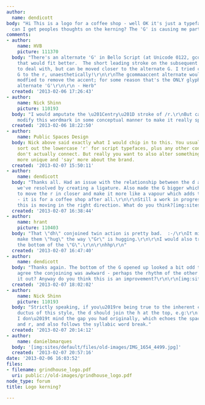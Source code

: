 ```yaml
---
author:
  name: dendicott
body: "Hi This is a logo for a coffee shop - well OK it's just a typeface really (Bello)
  can I get peoples thoughts on the kerning? The 'G' is causing me particular consternation...\r\n\r\nThanks"
comments:
- author:
    name: HVB
    picture: 111370
  body: "There's an alternate 'G' in Bello Script (at Unicode 0122, gcommaaccent)
    that would fit better.  The short leading stroke on the subsequent 'r' is awkward
    to deal with, but can be moved closer to the alternate G. I tried connecting the
    G to the r, unaesthetically!\r\n\r\nThe gcommaaccent alternate would have to be
    modfied to remove the accent; for some reason that's the ONLY glyph with that
    alternate 'G'\r\n\r\n - Herb"
  created: '2013-02-06 17:26:43'
- author:
    name: Nick Shinn
    picture: 110193
  body: "I would amputate the \u201Centry\u201D stroke of /r.\r\nBut can\u2019t you
    modify this wordmark in some conceptual manner to make it really special?"
  created: '2013-02-06 18:22:50'
- author:
    name: Public Spaces Design
  body: Nick above said exactly what I would chip in to this. You usually need to
    sort out the lowercase 'r' for script typefaces, plus any other connections that
    don't actually connect. But really you want to also alter something to make it
    more unique and 'say' more about the brand.
  created: '2013-02-07 15:50:11'
- author:
    name: dendicott
  body: "Thanks all. Had an issue with the relationship between the d and h, which
    we've resolved by creating a ligature. Also made the G bigger which allowed us
    to move the r in closer and make it more like a vapour which adds the character
    - it is for a coffee shop after all.\r\n\r\nStill a work in progress but hopefully
    this is moving in the right direction. What do you think?[img:sites/default/files/old-images/grindhouse_logo_new2_4785.jpg]"
  created: '2013-02-07 16:38:44'
- author:
    name: hrant
    picture: 110403
  body: "That \"dh\" conjoined twin action is pretty bad.  :-/\r\nIt might work to
    make them \"hug\" the way \"Gr\" is hugging.\r\n\r\nI would also try unjoining
    the bottom of the \"G\".\r\n\r\nhhp\r\n"
  created: '2013-02-07 16:47:40'
- author:
    name: dendicott
  body: "Thanks again. The bottom of the G opened up looked a bit odd to my eye. However
    agree the conjoining was awkward - perhaps the rhythm of the other joins was throwing
    it out? Anyway do you think this is an improvement?\r\n\r\n[img:sites/default/files/old-images/grindhouse_logo_final_5544.jpg]"
  created: '2013-02-07 18:02:02'
- author:
    name: Nick Shinn
    picture: 110193
  body: "Strictly speaking, if you\u2019re being true to the inherent calligraphic
    ductus of this style, the d should join the h at the top, e.g:\r\n[img:sites/default/files/old-images/Cadburys_logo_6205.gif]\r\nHowever,
    I don\u2019t mind the gap you had originally, which echoes the space between G
    and r, and also follows the syllabic word break."
  created: '2013-02-07 20:14:12'
- author:
    name: danielbmarques
  body: '[img:sites/default/files/old-images/IMG_1654_4499.jpg]'
  created: '2013-02-07 20:57:16'
date: '2013-02-06 16:03:52'
files:
- filename: grindhouse_logo.pdf
  uri: public://old-images/grindhouse_logo.pdf
node_type: forum
title: Logo kerning?

---
```

